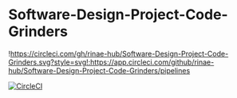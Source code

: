 # Software-Design-Project-Code-Grinders

!https://circleci.com/gh/rinae-hub/Software-Design-Project-Code-Grinders.svg?style=svg!:https://app.circleci.com/github/rinae-hub/Software-Design-Project-Code-Grinders/pipelines


[![CircleCI](https://circleci.com/gh/rinae-hub/Software-Design-Project-Code-Grinders.svg?style=svg&circle-token=<YOUR_STATUS_API_TOKEN>)](https://app.circleci.com/github/rinae-hub/Software-Design-Project-Code-Grinders/pipelines)
